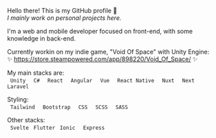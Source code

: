 Hello there! This is my GitHub profile 👋 <br>
*I mainly work on personal projects here.*

I'm a web and mobile developer focused on front-end, with some knowledge in back-end.

Currently workin on my indie game, "Void Of Space" with Unity Engine: <br>
✨ https://store.steampowered.com/app/898220/Void_Of_Space/ ✨

My main stacks are: <br>
`  Unity  ` `  C#  ` `  React  `  `  Angular  ` `  Vue  `  `  React Native  ` `  Nuxt  ` `  Next  ` `  Laravel  `

Styling: <br>
`  Tailwind  ` `  Bootstrap  ` `  CSS  ` `  SCSS  ` `  SASS  ` 

Other stacks: <br>
`  Svelte  ` ` Flutter  ` ` Ionic  ` `  Express  `

<!--
**JheyMurasaki/JheyMurasaki** is a ✨ _special_ ✨ repository because its `README.md` (this file) appears on your GitHub profile.

Here are some ideas to get you started:

- 🔭 I’m currently working on ...
- 🌱 I’m currently learning ...
- 👯 I’m looking to collaborate on ...
- 🤔 I’m looking for help with ...
- 💬 Ask me about ...
- 📫 How to reach me: ...
- 😄 Pronouns: ...
- ⚡ Fun fact: ...
-->

